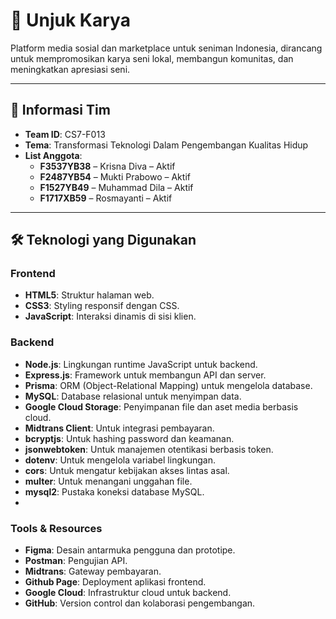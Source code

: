 # 🎨 **Unjuk Karya**  
Platform media sosial dan marketplace untuk seniman Indonesia, dirancang untuk mempromosikan karya seni lokal, membangun komunitas, dan meningkatkan apresiasi seni.

---

## 📑 **Informasi Tim**
- **Team ID**: CS7-F013  
- **Tema**: Transformasi Teknologi Dalam Pengembangan Kualitas Hidup  
- **List Anggota**:  
  - **F3537YB38** – Krisna Diva – Aktif  
  - **F2487YB54** – Mukti Prabowo – Aktif  
  - **F1527YB49** – Muhammad Dila – Aktif  
  - **F1717XB59** – Rosmayanti – Aktif  

---

## 🛠️ **Teknologi yang Digunakan**

### Frontend
- **HTML5**: Struktur halaman web.
- **CSS3**: Styling responsif dengan CSS.
- **JavaScript**: Interaksi dinamis di sisi klien.

### Backend
- **Node.js**: Lingkungan runtime JavaScript untuk backend.
- **Express.js**: Framework untuk membangun API dan server.
- **Prisma**: ORM (Object-Relational Mapping) untuk mengelola database.
- **MySQL**: Database relasional untuk menyimpan data.
- **Google Cloud Storage**: Penyimpanan file dan aset media berbasis cloud.
- **Midtrans Client**: Untuk integrasi pembayaran.
- **bcryptjs**: Untuk hashing password dan keamanan.
- **jsonwebtoken**: Untuk manajemen otentikasi berbasis token.
- **dotenv**: Untuk mengelola variabel lingkungan.
- **cors**: Untuk mengatur kebijakan akses lintas asal.
- **multer**: Untuk menangani unggahan file.
- **mysql2**: Pustaka koneksi database MySQL.
- 
### Tools & Resources
- **Figma**: Desain antarmuka pengguna dan prototipe.
- **Postman**: Pengujian API.
- **Midtrans**: Gateway pembayaran.
- **Github Page**: Deployment aplikasi frontend.
- **Google Cloud**: Infrastruktur cloud untuk backend.
- **GitHub**: Version control dan kolaborasi pengembangan.
